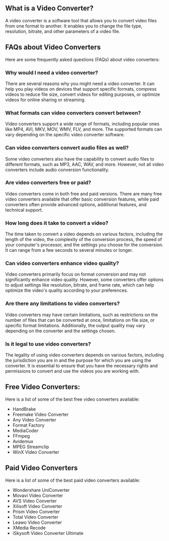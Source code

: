 ## What is a Video Converter?

A video converter is a software tool that allows you to convert video files from one format to another. It enables you to change the file type, resolution, bitrate, and other parameters of a video file.

## FAQs about Video Converters

Here are some frequently asked questions (FAQs) about video converters:

### Why would I need a video converter?
There are several reasons why you might need a video converter. It can help you play videos on devices that support specific formats, compress videos to reduce file size, convert videos for editing purposes, or optimize videos for online sharing or streaming.

### What formats can video converters convert between?
Video converters support a wide range of formats, including popular ones like MP4, AVI, MKV, MOV, WMV, FLV, and more. The supported formats can vary depending on the specific video converter software.

### Can video converters convert audio files as well?
Some video converters also have the capability to convert audio files to different formats, such as MP3, AAC, WAV, and more. However, not all video converters include audio conversion functionality.

### Are video converters free or paid?
Video converters come in both free and paid versions. There are many free video converters available that offer basic conversion features, while paid converters often provide advanced options, additional features, and technical support.

### How long does it take to convert a video?
The time taken to convert a video depends on various factors, including the length of the video, the complexity of the conversion process, the speed of your computer's processor, and the settings you choose for the conversion. It can range from a few seconds to several minutes or longer.

### Can video converters enhance video quality?
Video converters primarily focus on format conversion and may not significantly enhance video quality. However, some converters offer options to adjust settings like resolution, bitrate, and frame rate, which can help optimize the video's quality according to your preferences.

### Are there any limitations to video converters?
Video converters may have certain limitations, such as restrictions on the number of files that can be converted at once, limitations on file size, or specific format limitations. Additionally, the output quality may vary depending on the converter and the settings chosen.

### Is it legal to use video converters?
The legality of using video converters depends on various factors, including the jurisdiction you are in and the purpose for which you are using the converter. It is essential to ensure that you have the necessary rights and permissions to convert and use the videos you are working with.

## Free Video Converters:

Here is a list of some of the best free video converters available:

- HandBrake
- Freemake Video Converter
- Any Video Converter
- Format Factory
- MediaCoder
- FFmpeg
- Avidemux
- MPEG Streamclip
- WinX Video Converter

## Paid Video Converters

Here is a list of some of the best paid video converters available:

- Wondershare UniConverter
- Movavi Video Converter
- AVS Video Converter
- Xilisoft Video Converter
- Prism Video Converter
- Total Video Converter
- Leawo Video Converter
- XMedia Recode
- iSkysoft Video Converter Ultimate

